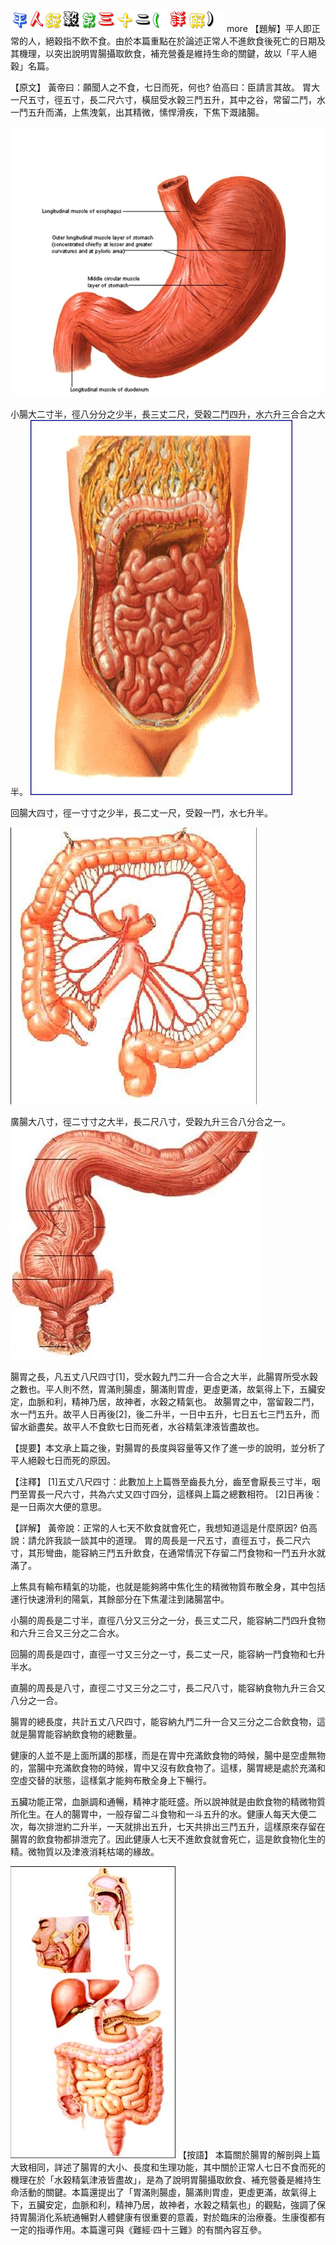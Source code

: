


![32_平人絕穀第三十二(詳解).gif](images/4a514ae7c0227.gif)
 more 
【題解】平人即正常的人，絕穀指不飲不食。由於本篇重點在於論述正常人不進飲食後死亡的日期及其機理，以突出說明胃腸攝取飲食，補充營養是維持生命的關鍵，故以「平人絕穀」名篇。


【原文】
黃帝曰：願聞人之不食，七日而死，何也?
伯高曰：臣請言其故。
胃大一尺五寸，徑五寸，長二尺六寸，橫屈受水穀三鬥五升，其中之谷，常留二鬥，水一鬥五升而滿，上焦洩氣，出其精微，愫悍滑疾，下焦下溉諸腸。


![胃A.jpg](images/4a514b0fcde33.jpg)


小腸大二寸半，徑八分分之少半，長三丈二尺，受穀二鬥四升，水六升三合合之大半。
![小腸.jpg](images/4a514b2a90604.jpg)


回腸大四寸，徑一寸寸之少半，長二丈一尺，受穀一鬥，水七升半。


![大腸A.jpg](images/4a514b45c6d69.jpg)


廣腸大八寸，徑二寸寸之大半，長二尺八寸，受穀九升三合八分合之一。
![直腸A.JPG](images/4a514b678e241.jpg)


腸胃之長，凡五丈八尺四寸[1]，受水穀九鬥二升一合合之大半，此腸胃所受水穀之數也。平人則不然，胃滿則腸虛，腸滿則胃虛，更虛更滿，故氣得上下，五臟安定，血脈和利，精神乃居，故神者，水穀之精氣也。
故腸胃之中，當留穀二鬥，水一鬥五升。故平人日再後[2]，後二升半，一日中五升，七日五七三鬥五升，而留水爺盡矣。故平人不食飲七日而死者，水谷精氣津液皆盡故也。


【提要】本文承上篇之後，對腸胃的長度與容量等又作了進一步的說明，並分析了平人絕穀七日而死的原因。


【注釋】
[1]五丈八尺四寸：此數加上上篇唇至齒長九分，齒至會厭長三寸半，咽門至胃長一尺六寸，共為六丈又四寸四分，這樣與上篇之總數相符。
[2]日再後：是一日兩次大便的意思。


【詳解】
黃帝說：正常的人七天不飲食就會死亡，我想知道這是什麼原因?
伯高說：請允許我談一談其中的道理。
胃的周長是一尺五寸，直徑五寸，長二尺六寸，其形彎曲，能容納三鬥五升飲食，在通常情況下存留二鬥食物和一鬥五升水就滿了。


上焦具有輸布精氣的功能，也就是能夠將中焦化生的精微物質布散全身，其中包括運行快速滑利的陽氣，其餘部分在下焦灌注到諸腸當中。


小腸的周長是二寸半，直徑八分又三分之一分，長三丈二尺，能容納二鬥四升食物和六升三合又三分之二合水。


回腸的周長是四寸，直徑一寸又三分之一寸，長二丈一尺，能容納一鬥食物和七升半水。


直腸的周長是八寸，直徑二寸又三分之二寸，長二尺八寸，能容納食物九升三合又八分之一合。


腸胃的總長度，共計五丈八尺四寸，能容納九鬥二升一合又三分之二合飲食物，這就是腸胃能容納飲食物的總數量。


健康的人並不是上面所講的那樣，而是在胃中充滿飲食物的時候，腸中是空虛無物的，當腸中充滿飲食物的時候，胃中又沒有飲食物了。這樣，腸胃總是處於充滿和空虛交替的狀態，這樣氣才能夠布散全身上下暢行。


五臟功能正常，血脈調和通暢，精神才能旺盛。所以說神就是由飲食物的精微物質所化生。在人的腸胃中，一般存留二斗食物和一斗五升的水。健康人每天大便二次，每次排泄約二升半，一天就排出五升，七天共排出三鬥五升，這樣原來存留在腸胃的飲食物都排泄完了。因此健康人七天不進飲食就會死亡，這是飲食物化生的精。微物質以及津液消耗枯竭的緣故。


![01_消化系統.jpg](images/4a514b8342f39.jpg)
【按語】
本篇關於腸胃的解剖與上篇大致相同，詳述了腸胃的大小、長度和生理功能，其中關於正常人七日不食而死的機理在於「水穀精氣津液皆盡故」，是為了說明胃腸攝取飲食、補充營養是維持生命活動的關鍵。本篇還提出了「胃滿則腸虛，腸滿則胃虛，更虛更滿，故氣得上下，五臟安定，血脈和利，精神乃居，故神者，水穀之精氣也」的觀點，強調了保持胃腸消化系統通暢對人體健康有很重要的意義，對於臨床的治療養。生康復都有一定的指導作用。本篇還可與《難經‧四十三難》的有關內容互參。
